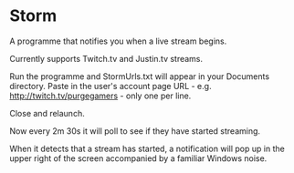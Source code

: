 Storm
=====

A programme that notifies you when a live stream begins.

Currently supports Twitch.tv and Justin.tv streams.

Run the programme and StormUrls.txt will appear in your Documents directory. Paste in the user's account page URL - e.g. http://twitch.tv/purgegamers - only one per line.

Close and relaunch.

Now every 2m 30s it will poll to see if they have started streaming.

When it detects that a stream has started, a notification will pop up in the upper right of the screen accompanied by a familiar Windows noise.
